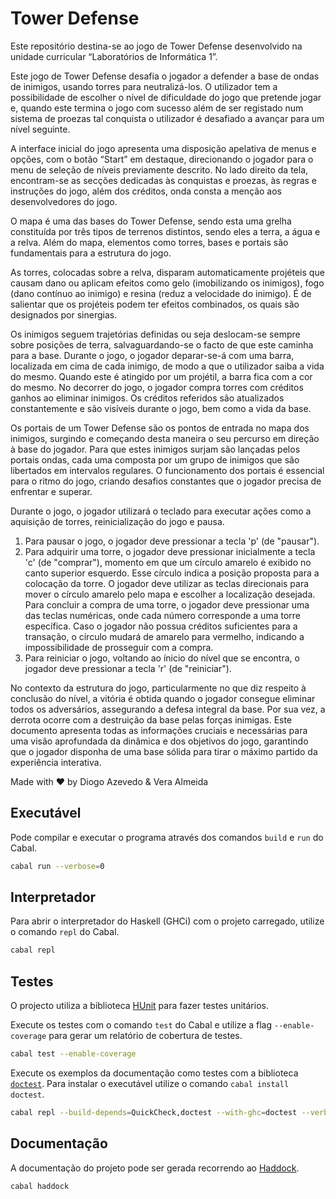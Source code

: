 # Tower Defense

Este repositório destina-se ao jogo de Tower Defense desenvolvido na unidade curricular “Laboratórios de Informática 1”.

Este jogo de Tower Defense desafia o jogador a defender a base de ondas de inimigos, usando torres para neutralizá-los. O utilizador tem a possibilidade de escolher o nível de dificuldade do jogo que pretende jogar e, quando este termina o jogo com sucesso além de ser registado num sistema de proezas tal conquista o utilizador é desafiado a avançar para um nível seguinte.

A interface inicial do jogo apresenta uma disposição apelativa de menus e opções, com o botão “Start” em destaque, direcionando o jogador para o menu de seleção de níveis previamente descrito. No lado direito da tela, encontram-se as secções dedicadas às conquistas e proezas, às regras e instruções do jogo, além dos créditos, onda consta a menção aos desenvolvedores do jogo.

O mapa é uma das bases do Tower Defense, sendo esta uma grelha constituída por três tipos de terrenos distintos, sendo eles a terra, a água e a relva. Além do mapa, elementos como torres, bases e portais são fundamentais para a estrutura do jogo.

As torres, colocadas sobre a relva, disparam automaticamente projéteis que causam dano ou aplicam efeitos como gelo (imobilizando os inimigos), fogo (dano contínuo ao inimigo) e resina (reduz a velocidade do inimigo). É de salientar que os projéteis podem ter efeitos combinados, os quais são designados por sinergias.

Os inimigos seguem trajetórias definidas ou seja deslocam-se sempre sobre posições de terra, salvaguardando-se o facto de que este caminha para a base.
Durante o jogo, o jogador deparar-se-á com uma barra, localizada em cima de cada inimigo, de modo a que o utilizador saiba a vida do mesmo. Quando este é atingido por um projétil, a barra fica com a cor do mesmo. No decorrer do jogo, o jogador compra torres com créditos ganhos ao eliminar inimigos.
Os créditos referidos são atualizados constantemente e são visíveis durante o jogo, bem como a vida da base.

Os portais de um Tower Defense são os pontos de entrada no mapa dos inimigos, surgindo e começando desta maneira o seu percurso em direção à base do jogador. Para que estes inimigos surjam são lançadas pelos portais ondas, cada uma composta por um grupo de inimigos que são libertados em intervalos regulares. O funcionamento dos portais é essencial para o ritmo do jogo, criando desafios constantes que o jogador precisa de enfrentar e superar.

Durante o jogo, o jogador utilizará o teclado para executar ações como a aquisição de torres, reinicialização do jogo e pausa.

  1. Para pausar o jogo, o jogador deve pressionar a tecla 'p' (de "pausar").
  2. Para adquirir uma torre, o jogador deve pressionar inicialmente a tecla 'c' (de "comprar"), momento em que um círculo amarelo é exibido no canto superior esquerdo. Esse círculo indica a posição proposta para a colocação da torre. O jogador deve utilizar as teclas direcionais para mover o círculo amarelo pelo mapa e escolher a localização desejada. Para concluir a compra de uma torre, o jogador deve pressionar uma das teclas numéricas, onde cada número corresponde a uma torre específica. Caso o jogador não possua créditos suficientes para a transação, o círculo mudará de amarelo para vermelho, indicando a impossibilidade de prosseguir com a compra.
  3. Para reiniciar o jogo, voltando ao ínicio do nível que se encontra, o jogador deve pressionar a tecla 'r' (de "reiniciar").

No contexto da estrutura do jogo, particularmente no que diz respeito à conclusão do nível, a vitória é obtida quando o jogador consegue eliminar todos os adversários, assegurando a defesa integral da base. Por sua vez, a derrota ocorre com a destruição da base pelas forças inimigas.
Este documento apresenta todas as informações cruciais e necessárias para uma visão aprofundada da dinâmica e dos objetivos do jogo, garantindo que o jogador disponha de uma base sólida para tirar o máximo partido da experiência interativa.

Made with ❤️ by Diogo Azevedo & Vera Almeida

## Executável

Pode compilar e executar o programa através dos comandos `build` e `run` do Cabal.

```bash
cabal run --verbose=0
```

## Interpretador

Para abrir o interpretador do Haskell (GHCi) com o projeto carregado, utilize o comando `repl` do Cabal.

```bash
cabal repl
```

## Testes

O projecto utiliza a biblioteca [HUnit](https://hackage.haskell.org/package/HUnit) para fazer testes unitários.

Execute os testes com o comando `test` do Cabal e utilize a flag `--enable-coverage` para gerar um relatório de cobertura de testes.

```bash
cabal test --enable-coverage
```

Execute os exemplos da documentação como testes com a biblioteca
[`doctest`](https://hackage.haskell.org/package/doctest). Para instalar o
executável utilize o comando `cabal install doctest`.

```bash
cabal repl --build-depends=QuickCheck,doctest --with-ghc=doctest --verbose=0
```

## Documentação

A documentação do projeto pode ser gerada recorrendo ao [Haddock](https://haskell-haddock.readthedocs.io/).

```bash
cabal haddock
```
